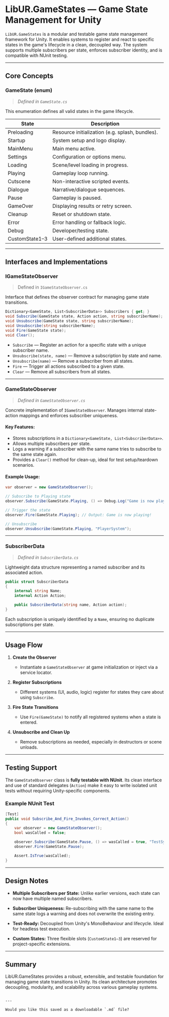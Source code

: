 # LibUR.GameStates — Game State Management for Unity

`LibUR.GameStates` is a modular and testable game state management framework for Unity. It enables systems to register and react to specific states in the game's lifecycle in a clean, decoupled way. The system supports multiple subscribers per state, enforces subscriber identity, and is compatible with NUnit testing.

---

## Core Concepts

### GameState (enum)

> _Defined in `GameState.cs`_

This enumeration defines all valid states in the game lifecycle.

| State         | Description                                  |
| ------------- | -------------------------------------------- |
| Preloading    | Resource initialization (e.g. splash, bundles). |
| Startup       | System setup and logo display.               |
| MainMenu      | Main menu active.                            |
| Settings      | Configuration or options menu.               |
| Loading       | Scene/level loading in progress.             |
| Playing       | Gameplay loop running.                       |
| Cutscene      | Non-interactive scripted events.             |
| Dialogue      | Narrative/dialogue sequences.                |
| Pause         | Gameplay is paused.                          |
| GameOver      | Displaying results or retry screen.          |
| Cleanup       | Reset or shutdown state.                     |
| Error         | Error handling or fallback logic.            |
| Debug         | Developer/testing state.                     |
| CustomState1–3| User-defined additional states.              |

---

## Interfaces and Implementations

### IGameStateObserver

> Defined in `IGameStateObserver.cs`

Interface that defines the observer contract for managing game state transitions.

```csharp
Dictionary<GameState, List<SubscriberData>> Subscribers { get; }
void Subscribe(GameState state, Action action, string subscriberName);
void Unsubscribe(GameState state, string subscriberName);
void Unsubscribe(string subscriberName);
void Fire(GameState state);
void Clear();
````

* `Subscribe` — Register an action for a specific state with a unique subscriber name.
* `Unsubscribe(state, name)` — Remove a subscription by state and name.
* `Unsubscribe(name)` — Remove a subscriber from all states.
* `Fire` — Trigger all actions subscribed to a given state.
* `Clear` — Remove all subscribers from all states.

---

### GameStateObserver

> *Defined in `GameStateObserver.cs`*

Concrete implementation of `IGameStateObserver`. Manages internal state-action mappings and enforces subscriber uniqueness.

#### Key Features:

* Stores subscriptions in a `Dictionary<GameState, List<SubscriberData>>`.
* Allows multiple subscribers per state.
* Logs a warning if a subscriber with the same name tries to subscribe to the same state again.
* Provides a `Clear()` method for clean-up, ideal for test setup/teardown scenarios.

#### Example Usage:

```csharp
var observer = new GameStateObserver();

// Subscribe to Playing state
observer.Subscribe(GameState.Playing, () => Debug.Log("Game is now playing!"), "PlayerSystem");

// Trigger the state
observer.Fire(GameState.Playing); // Output: Game is now playing!

// Unsubscribe
observer.Unsubscribe(GameState.Playing, "PlayerSystem");
```

---

### SubscriberData

> *Defined in `SubscriberData.cs`*

Lightweight data structure representing a named subscriber and its associated action.

```csharp
public struct SubscriberData
{
    internal string Name;
    internal Action Action;

    public SubscriberData(string name, Action action);
}
```

Each subscription is uniquely identified by a `Name`, ensuring no duplicate subscriptions per state.

---

## Usage Flow

1. **Create the Observer**

   * Instantiate a `GameStateObserver` at game initialization or inject via a service locator.

2. **Register Subscriptions**

   * Different systems (UI, audio, logic) register for states they care about using `Subscribe`.

3. **Fire State Transitions**

   * Use `Fire(GameState)` to notify all registered systems when a state is entered.

4. **Unsubscribe and Clean Up**

   * Remove subscriptions as needed, especially in destructors or scene unloads.

---

## Testing Support

The `GameStateObserver` class is **fully testable with NUnit**. Its clean interface and use of standard delegates (`Action`) make it easy to write isolated unit tests without requiring Unity-specific components.

### Example NUnit Test

```csharp
[Test]
public void Subscribe_And_Fire_Invokes_Correct_Action()
{
    var observer = new GameStateObserver();
    bool wasCalled = false;

    observer.Subscribe(GameState.Pause, () => wasCalled = true, "TestSystem");
    observer.Fire(GameState.Pause);

    Assert.IsTrue(wasCalled);
}
```

---

## Design Notes

* **Multiple Subscribers per State:**
  Unlike earlier versions, each state can now have multiple named subscribers.

* **Subscriber Uniqueness:**
  Re-subscribing with the same name to the same state logs a warning and does not overwrite the existing entry.

* **Test-Ready:**
  Decoupled from Unity's MonoBehaviour and lifecycle. Ideal for headless test execution.

* **Custom States:**
  Three flexible slots (`CustomState1–3`) are reserved for project-specific extensions.

---

## Summary

LibUR.GameStates provides a robust, extensible, and testable foundation for managing game state transitions in Unity. Its clean architecture promotes decoupling, modularity, and scalability across various gameplay systems.

```

---

Would you like this saved as a downloadable `.md` file?
```
